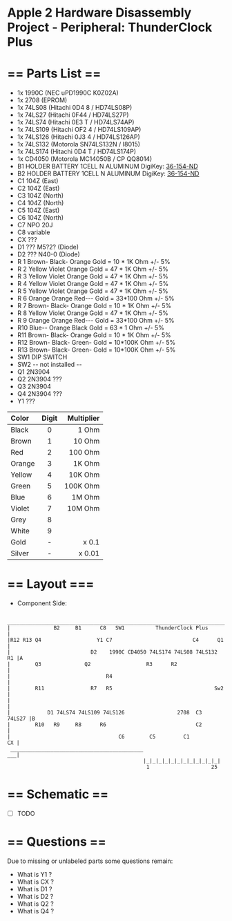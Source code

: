 # Apple 2 Hardware Disassembly Project - Peripheral: ThunderClock Plus

# == Parts List ==

* 1x 1990C (NEC uPD1990C K0Z02A)
* 1x 2708 (EPROM)
* 1x 74LS08 (Hitachi 0D4 8 / HD74LS08P)
* 1x 74LS27 (Hitachi 0F44  / HD74LS27P)
* 1x 74LS74 (Hitachi 0E3 T / HD74LS74AP)
* 1x 74LS109 (Hitachi OF2 4 / HD74LS109AP)
* 1x 74LS126 (Hitachi 0J3 4 / HD74LS126AP)
* 1x 74LS132 (Motorola SN74LS132N / I8015)
* 1x 74LS174 (Hitachi 0D4 T / HD74LS174P)
* 1x CD4050  (Motorola MC14050B / CP QQ8014)
* B1 HOLDER BATTERY 1CELL N ALUMINUM DigiKey: [36-154-ND](http://www.digikey.com/product-detail/en/keystone-electronics/154/36-154-ND/61790)
* B2 HOLDER BATTERY 1CELL N ALUMINUM DigiKey: [36-154-ND](http://www.digikey.com/product-detail/en/keystone-electronics/154/36-154-ND/61790)
* C1 104Z (East)
* C2 104Z (East)
* C3 104Z (North)
* C4 104Z (North)
* C5 104Z (East)
* C6 104Z (North)
* C7 NPO 20J
* C8 variable
* CX ???
* D1 ??? M5?2?   (Diode)
* D2 ??? N40-0 (Diode)
* R 1 Brown- Black- Orange Gold = 10 * 1K Ohm +/- 5%
* R 2 Yellow Violet Orange Gold = 47 * 1K Ohm +/- 5%
* R 3 Yellow Violet Orange Gold = 47 * 1K Ohm +/- 5%
* R 4 Yellow Violet Orange Gold = 47 * 1K Ohm +/- 5%
* R 5 Yellow Violet Orange Gold = 47 * 1K Ohm +/- 5%
* R 6 Orange Orange Red--- Gold = 33\*100 Ohm +/- 5%
* R 7 Brown- Black- Orange Gold = 10 * 1K Ohm +/- 5%
* R 8 Yellow Violet Orange Gold = 47 * 1K Ohm +/- 5%
* R 9 Orange Orange Red--- Gold = 33\*100 Ohm +/- 5%
* R10 Blue-- Orange Black  Gold = 63 *  1 Ohm +/- 5%
* R11 Brown- Black- Orange Gold = 10 * 1K Ohm +/- 5%
* R12 Brown- Black- Green- Gold = 10*100K Ohm +/- 5%
* R13 Brown- Black- Green- Gold = 10*100K Ohm +/- 5%
* SW1 DIP SWITCH 
* SW2 -- not installed --
* Q1 2N3904
* Q2 2N3904 ???
* Q3 2N3904
* Q4 2N3904 ???
* Y1 ???

|Color  |Digit|Multiplier|
|:------|:---:|---------:|
|Black  |  0  |    1 Ohm |
|Brown  |  1  |   10 Ohm |
|Red    |  2  |  100 Ohm |
|Orange |  3  |   1K Ohm |
|Yellow |  4  |  10K Ohm |
|Green  |  5  | 100K Ohm |
|Blue   |  6  |   1M Ohm |
|Violet |  7  |  10M Ohm |
|Grey   |  8  |          |
|White  |  9  |          |
|Gold   |  -  |    x 0.1 |
|Silver |  -  |   x 0.01 |

# == Layout ===

* Component Side:

```
 _______________________________________________________________________
|              B2     B1      C8   SW1          ThunderClock Plus       |
|R12 R13 Q4                  Y1 C7                          C4      Q1  |
|                          D2    1990C CD4050 74LS174 74LS08 74LS132 R1 |A
|        Q3              Q2                  R3      R2                 |
|                               R4                                      |
|        R11               R7   R5                                 Sw2  |
|                                                                       |
|            D1 74LS74 74LS109 74LS126                 2708  C3  74LS27 |B
|        R10   R9     R8      R6                             C2         |
|                                   C6        C5         C1          CX |
 ___________________________________________                         ___|
                                            |_|_|_|_|_|_|_|_|_|_|_|_|
                                             1                    25
```

# == Schematic ==

* [ ] TODO

# == Questions ==

Due to missing or unlabeled parts some questions remain:

* What is Y1 ?
* What is CX ?
* What is D1 ?
* What is D2 ?
* What is Q2 ?
* What is Q4 ?

